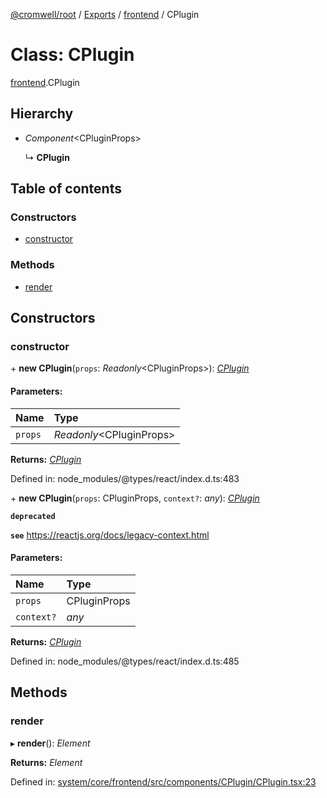 [@cromwell/root](../README.md) / [Exports](../modules.md) / [frontend](../modules/frontend.md) / CPlugin

# Class: CPlugin

[frontend](../modules/frontend.md).CPlugin

## Hierarchy

* *Component*<CPluginProps\>

  ↳ **CPlugin**

## Table of contents

### Constructors

- [constructor](frontend.cplugin.md#constructor)

### Methods

- [render](frontend.cplugin.md#render)

## Constructors

### constructor

\+ **new CPlugin**(`props`: *Readonly*<CPluginProps\>): [*CPlugin*](frontend.cplugin.md)

#### Parameters:

Name | Type |
:------ | :------ |
`props` | *Readonly*<CPluginProps\> |

**Returns:** [*CPlugin*](frontend.cplugin.md)

Defined in: node_modules/@types/react/index.d.ts:483

\+ **new CPlugin**(`props`: CPluginProps, `context?`: *any*): [*CPlugin*](frontend.cplugin.md)

**`deprecated`** 

**`see`** https://reactjs.org/docs/legacy-context.html

#### Parameters:

Name | Type |
:------ | :------ |
`props` | CPluginProps |
`context?` | *any* |

**Returns:** [*CPlugin*](frontend.cplugin.md)

Defined in: node_modules/@types/react/index.d.ts:485

## Methods

### render

▸ **render**(): *Element*

**Returns:** *Element*

Defined in: [system/core/frontend/src/components/CPlugin/CPlugin.tsx:23](https://github.com/CromwellCMS/Cromwell/blob/4b5f538/system/core/frontend/src/components/CPlugin/CPlugin.tsx#L23)
